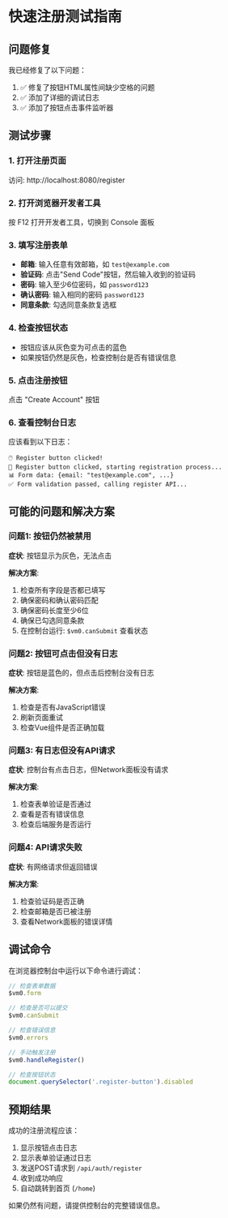 # 快速注册测试指南

## 问题修复

我已经修复了以下问题：
1. ✅ 修复了按钮HTML属性间缺少空格的问题
2. ✅ 添加了详细的调试日志
3. ✅ 添加了按钮点击事件监听器

## 测试步骤

### 1. 打开注册页面
访问: http://localhost:8080/register

### 2. 打开浏览器开发者工具
按 F12 打开开发者工具，切换到 Console 面板

### 3. 填写注册表单
- **邮箱**: 输入任意有效邮箱，如 `test@example.com`
- **验证码**: 点击"Send Code"按钮，然后输入收到的验证码
- **密码**: 输入至少6位密码，如 `password123`
- **确认密码**: 输入相同的密码 `password123`
- **同意条款**: 勾选同意条款复选框

### 4. 检查按钮状态
- 按钮应该从灰色变为可点击的蓝色
- 如果按钮仍然是灰色，检查控制台是否有错误信息

### 5. 点击注册按钮
点击 "Create Account" 按钮

### 6. 查看控制台日志
应该看到以下日志：
```
🖱️ Register button clicked!
🚀 Register button clicked, starting registration process...
📊 Form data: {email: "test@example.com", ...}
✅ Form validation passed, calling register API...
```

## 可能的问题和解决方案

### 问题1: 按钮仍然被禁用
**症状**: 按钮显示为灰色，无法点击

**解决方案**:
1. 检查所有字段是否都已填写
2. 确保密码和确认密码匹配
3. 确保密码长度至少6位
4. 确保已勾选同意条款
5. 在控制台运行: `$vm0.canSubmit` 查看状态

### 问题2: 按钮可点击但没有日志
**症状**: 按钮是蓝色的，但点击后控制台没有日志

**解决方案**:
1. 检查是否有JavaScript错误
2. 刷新页面重试
3. 检查Vue组件是否正确加载

### 问题3: 有日志但没有API请求
**症状**: 控制台有点击日志，但Network面板没有请求

**解决方案**:
1. 检查表单验证是否通过
2. 查看是否有错误信息
3. 检查后端服务是否运行

### 问题4: API请求失败
**症状**: 有网络请求但返回错误

**解决方案**:
1. 检查验证码是否正确
2. 检查邮箱是否已被注册
3. 查看Network面板的错误详情

## 调试命令

在浏览器控制台中运行以下命令进行调试：

```javascript
// 检查表单数据
$vm0.form

// 检查是否可以提交
$vm0.canSubmit

// 检查错误信息
$vm0.errors

// 手动触发注册
$vm0.handleRegister()

// 检查按钮状态
document.querySelector('.register-button').disabled
```

## 预期结果

成功的注册流程应该：
1. 显示按钮点击日志
2. 显示表单验证通过日志
3. 发送POST请求到 `/api/auth/register`
4. 收到成功响应
5. 自动跳转到首页 (`/home`)

如果仍然有问题，请提供控制台的完整错误信息。
